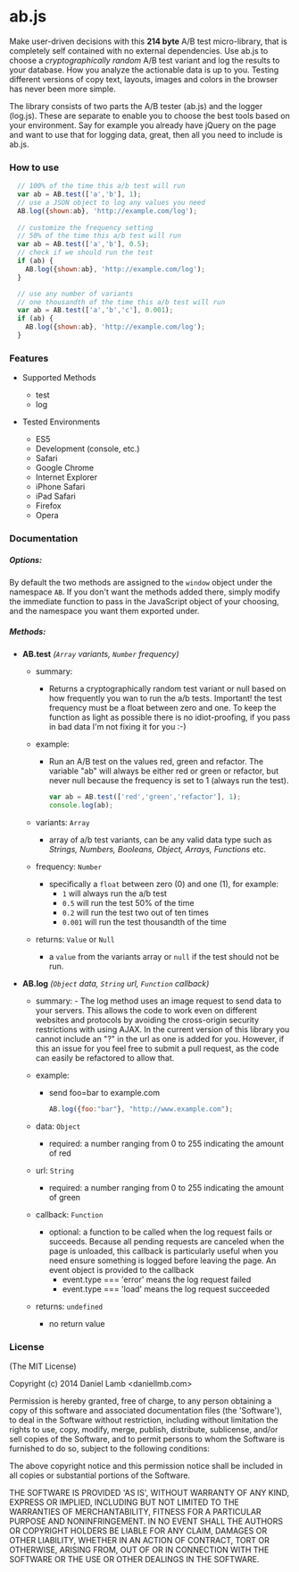 ab.js
=====

Make user-driven decisions with this **214 byte** A/B test micro-library, that is completely self contained with no external dependencies. Use ab.js to choose a *cryptographically random* A/B test variant and log the results to your database. How you analyze the actionable data is up to you. Testing different versions of copy text, layouts, images and colors in the browser has never been more simple.

The library consists of two parts the A/B tester (ab.js) and the logger (log.js). These are separate to enable you to choose the best tools based on your environment. Say for example you already have jQuery on the page and want to use that for logging data, great, then all you need to include is ab.js.

### How to use

```javascript
  // 100% of the time this a/b test will run
  var ab = AB.test(['a','b'], 1);
  // use a JSON object to log any values you need
  AB.log({shown:ab}, 'http://example.com/log');
  
  // customize the frequency setting
  // 50% of the time this a/b test will run
  var ab = AB.test(['a','b'], 0.5);
  // check if we should run the test
  if (ab) {
    AB.log({shown:ab}, 'http://example.com/log');
  }

  // use any number of variants
  // one thousandth of the time this a/b test will run
  var ab = AB.test(['a','b','c'], 0.001);
  if (ab) {
    AB.log({shown:ab}, 'http://example.com/log');
  }
```

### Features

- Supported Methods
  - test
  - log

- Tested Environments
  - ES5
  - Development (console, etc.) 
  - Safari
  - Google Chrome
  - Internet Explorer
  - iPhone Safari
  - iPad Safari
  - Firefox
  - Opera

### Documentation 

##### Options:

By default the two methods are assigned to the `window` object under the namespace `AB`. If you don't want the methods added there, simply modify the immediate function to pass in the JavaScript object of your choosing, and the namespace you want them exported under.

##### Methods:

- **AB.test** *(`Array` variants, `Number` frequency)*

  - summary: 
    - Returns a cryptographically random test variant or null based on how frequently you wan to run the a/b tests. Important! the test frequency must be a float between zero and one. To keep the function as light as possible there is no idiot-proofing, if you pass in bad data I'm not fixing it for you :-)
  
  - example:
    - Run an A/B test on the values red, green and refactor. The variable "ab" will always be either red or green or refactor, but never null because the frequency is set to 1 (always run the test).

      ```javascript
      var ab = AB.test(['red','green','refactor'], 1);
      console.log(ab);
      ```

  - variants: `Array`
    - array of a/b test variants, can be any valid data type such as *Strings, Numbers, Booleans, Object, Arrays, Functions* etc.
  
  - frequency: `Number`
    - specifically a `float` between zero (0) and one (1), for example:
      - `1` will always run the a/b test
      - `0.5` will run the test 50% of the time
      - `0.2` will run the test two out of ten times
      - `0.001` will run the test thousandth of the time

  - returns: `Value` or `Null`
    - a `value` from the variants array or `null` if the test should not be run.

- **AB.log** *(`Object` data, `String` url, `Function` callback)*

  - summary:
        - The log method uses an image request to send data to your servers. This allows the code to work even on different websites and protocols by avoiding the cross-origin security restrictions with using AJAX. In the current version of this library you cannot include an "?" in the url as one is added for you. However, if this an issue for you feel free to submit a pull request, as the code can easily be refactored to allow that.

  - example:
    - send foo=bar to example.com

      ```javascript
      AB.log({foo:"bar"}, "http://www.example.com");
      ```
      
  - data: `Object`
    - required: a number ranging from 0 to 255 indicating the amount of red

  - url: `String`
    - required: a number ranging from 0 to 255 indicating the amount of green

  - callback: `Function`
    - optional: a function to be called when the log request fails or succeeds. Because all pending requests are canceled when the page is unloaded, this callback is particularly useful when you need ensure something is logged before leaving the page. An event object is provided to the callback
      - event.type === 'error' means the log request failed
      - event.type === 'load' means the log request succeeded

  - returns: `undefined`
    - no return value


### License 

(The MIT License)

Copyright (c) 2014 Daniel Lamb <daniellmb.com>

Permission is hereby granted, free of charge, to any person obtaining
a copy of this software and associated documentation files (the
'Software'), to deal in the Software without restriction, including
without limitation the rights to use, copy, modify, merge, publish,
distribute, sublicense, and/or sell copies of the Software, and to
permit persons to whom the Software is furnished to do so, subject to
the following conditions:

The above copyright notice and this permission notice shall be
included in all copies or substantial portions of the Software.

THE SOFTWARE IS PROVIDED 'AS IS', WITHOUT WARRANTY OF ANY KIND,
EXPRESS OR IMPLIED, INCLUDING BUT NOT LIMITED TO THE WARRANTIES OF
MERCHANTABILITY, FITNESS FOR A PARTICULAR PURPOSE AND NONINFRINGEMENT.
IN NO EVENT SHALL THE AUTHORS OR COPYRIGHT HOLDERS BE LIABLE FOR ANY
CLAIM, DAMAGES OR OTHER LIABILITY, WHETHER IN AN ACTION OF CONTRACT,
TORT OR OTHERWISE, ARISING FROM, OUT OF OR IN CONNECTION WITH THE
SOFTWARE OR THE USE OR OTHER DEALINGS IN THE SOFTWARE.
